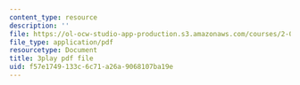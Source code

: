 ```yaml
---
content_type: resource
description: ''
file: https://ol-ocw-studio-app-production.s3.amazonaws.com/courses/2-003sc-engineering-dynamics-fall-2011/f57e1749133c6c71a26a9068107ba19e_zNCBDrnT05E.pdf
file_type: application/pdf
resourcetype: Document
title: 3play pdf file
uid: f57e1749-133c-6c71-a26a-9068107ba19e
---
```

